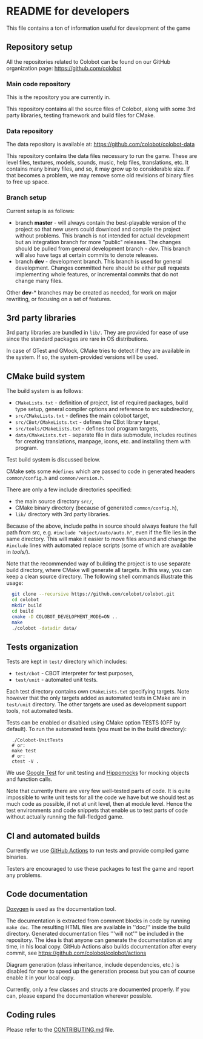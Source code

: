 # README for developers

This file contains a ton of information useful for development of the game

## Repository setup

All the repositories related to Colobot can be found on our GitHub organization page: https://github.com/colobot

### Main code repository

This is the repository you are currently in.

This repository contains all the source files of Colobot, along with some 3rd party libraries, testing framework and build files for CMake.

### Data repository

The data repository is available at: https://github.com/colobot/colobot-data

This repository contains the data files necessary to run the game. These are level files, textures, models, sounds, music, help files, translations, etc. It contains many binary files, and so, it may grow up to considerable size. If that becomes a problem, we may remove some old revisions of binary files to free up space.

### Branch setup

Current setup is as follows:

* branch **master** - will always contain the best-playable version of the project so that new users could download and compile the project without problems. This branch is not intended for actual development but an integration branch for more "public" releases. The changes should be pulled from general development branch - *dev*. This branch will also have tags at certain commits to denote releases.
* branch **dev** - development branch. This branch is used for general development. Changes committed here should be either pull requests implementing whole features, or incremental commits that do not change many files.

Other **dev-*** branches may be created as needed, for work on major rewriting, or focusing on a set of features.

## 3rd party libraries

3rd party libraries are bundled in `lib/`. They are provided for ease of use since the standard packages are rare in OS distributions.

In case of GTest and GMock, CMake tries to detect if they are available in the system. If so, the system-provided versions will be used.

## CMake build system

The build system is as follows:

* `CMakeLists.txt` - definition of project, list of required packages, build type setup, general compiler options and reference to src subdirectory,
* `src/CMakeLists.txt` - defines the main colobot target,
* `src/CBot/CMakeLists.txt` - defines the CBot library target,
* `src/tools/CMakeLists.txt` - defines tool program targets,
* `data/CMakeLists.txt` - separate file in data submodule, includes routines for creating translations, manpage, icons, etc. and installing them with program.

Test build system is discussed below.

CMake sets some `#defines` which are passed to code in generated headers `common/config.h` and `common/version.h`.

There are only a few include directories specified:

* the main source directory `src/`,
* CMake binary directory (because of generated `common/config.h`),
* `lib/` directory with 3rd party libraries.

Because of the above, include paths in source should always feature the full path from src, e.g. `#include "object/auto/auto.h"`, even if the file lies in the same directory. This will make it easier to move files around and change the `#include` lines with automated replace scripts (some of which are available in *tools/*).

Note that the recommended way of building the project is to use separate build directory, where CMake will generate all targets. In this way, you can keep a clean source directory. The following shell commands illustrate this usage:

```sh
  git clone --recursive https://github.com/colobot/colobot.git
  cd colobot
  mkdir build
  cd build
  cmake -D COLOBOT_DEVELOPMENT_MODE=ON ..
  make
  ./colobot -datadir data/
```

## Tests organization

Tests are kept in `test/` directory which includes:

* `test/cbot` - CBOT interpreter for test purposes,
* `test/unit` - automated unit tests.

Each test directory contains own `CMakeLists.txt` specifying targets. Note however that the only targets added as automated tests in CMake are in `test/unit` directory. The other targets are used as development support tools, not automated tests.

Tests can be enabled or disabled using CMake option TESTS (OFF by default). To run the automated tests (you must be in the build directory):

```
  ./Colobot-UnitTests
  # or:
  make test
  # or:
  ctest -V .
```

We use [Google Test](https://github.com/google/googletest) for unit testing and [Hippomocks](https://github.com/dascandy/hippomocks) for mocking objects and function calls.

Note that currently there are very few well-tested parts of code. It is quite impossible to write unit tests for all the code we have but we should test as much code as possible, if not at unit level, then at module level. Hence the test environments and code snippets that enable us to test parts of code without actually running the full-fledged game.

## CI and automated builds

Currently we use [GitHub Actions](https://github.com/colobot/colobot/actions) to run tests and provide compiled game binaries.

Testers are encouraged to use these packages to test the game and report any problems.

## Code documentation

[Doxygen](https://www.doxygen.nl/index.html) is used as the documentation tool.

The documentation is extracted from comment blocks in code by running `make doc`. The resulting HTML files are available in ''doc/'' inside the build directory. Generated documentation files '''will not''' be included in the repository. The idea is that anyone can generate the documentation at any time, in his local copy. GitHub Actions also builds documentation after every commit, see https://github.com/colobot/colobot/actions

Diagram generation (class inheritance, include dependencies, etc.) is disabled for now to speed up the generation process but you can of course enable it in your local copy.

Currently, only a few classes and structs are documented properly. If you can, please expand the documentation wherever possible.

## Coding rules

Please refer to the [CONTRIBUTING.md](CONTRIBUTING.md#coding-style) file.

